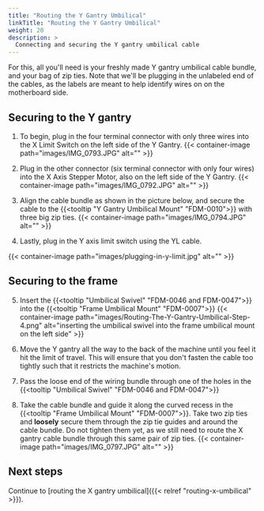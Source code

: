 ```yaml
---
title: "Routing the Y Gantry Umbilical"
linkTitle: "Routing the Y Gantry Umbilical"
weight: 20
description: >
  Connecting and securing the Y gantry umbilical cable
---
```


For this, all you'll need is your freshly made Y gantry umbilical cable bundle, and your bag of zip ties. Note that we'll be plugging in the unlabeled end of the cables, as the labels are meant to help identify wires on on the motherboard side.

## Securing to the Y gantry

1. To begin, plug in the four terminal connector with only three wires into the X Limit Switch on the left side of the Y Gantry.
  {{< container-image path="images/IMG_0793.JPG" alt="" >}}

2. Plug in the other connector (six terminal connector with only four wires) into the X Axis Stepper Motor, also on the left side of the Y Gantry.
  {{< container-image path="images/IMG_0792.JPG" alt="" >}}

3. Align the cable bundle as shown in the picture below, and secure the cable to the {{<tooltip "Y Gantry Umbilical Mount" "FDM-0010">}} with three big zip ties.
  {{< container-image path="images/IMG_0794.JPG" alt="" >}}

4. Lastly, plug in the Y axis limit switch using the YL cable.

{{< container-image path="images/plugging-in-y-limit.jpg" alt="" >}}

## Securing to the frame

5. Insert the {{<tooltip "Umbilical Swivel" "FDM-0046 and FDM-0047">}} into the {{<tooltip "Frame Umbilical Mount" "FDM-0007">}}
  {{< container-image path="images/Routing-The-Y-Gantry-Umbilical-Step-4.png" alt="inserting the umbilical swivel into the frame umbilical mount on the left side" >}}

6. Move the Y gantry all the way to the back of the machine until you feel it hit the limit of travel. This will ensure that you don't fasten the cable too tightly such that it restricts the machine's motion.

7. Pass the loose end of the wiring bundle through one of the holes in the {{<tooltip "Umbilical Swivel" "FDM-0046 and FDM-0047">}}

8. Take the cable bundle and guide it along the curved recess in the {{<tooltip "Frame Umbilical Mount" "FDM-0007">}}. Take two zip ties and **loosely** secure them through the zip tie guides and around the cable bundle. Do not tighten them yet, as we still need to route the X gantry cable bundle through this same pair of zip ties.
  {{< container-image path="images/IMG_0797.JPG" alt="" >}}


## Next steps

Continue to [routing the X gantry umbilical]({{< relref "routing-x-umbilical" >}}).
